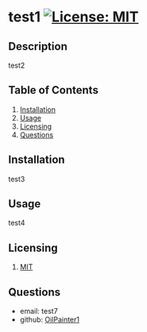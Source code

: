 # test1  [![License: MIT](https://img.shields.io/badge/License-MIT-yellow.svg)](https://opensource.org/licenses/MIT)
  ## Description
  test2
  ## Table of Contents
  1. [Installation](#installation)
  2. [Usage](#usage)
  3. [Licensing](#licensing)
  4. [Questions](#questions)
  ## Installation
  test3
  ## Usage
  test4
  ## Licensing
  1. [MIT](https://opensource.org/licenses/MIT)

  ## Questions
  - email: test7
  - github: [OilPainter1](https://github.com/OilPainter1) 
